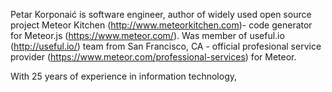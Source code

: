Petar Korponaić is software engineer, author of widely used open source project Meteor Kitchen (http://www.meteorkitchen.com)- code generator for Meteor.js (https://www.meteor.com/). Was member of useful.io (http://useful.io/) team from San Francisco, CA - official profesional service provider (https://www.meteor.com/professional-services) for Meteor.

With 25 years of experience in information technology, 